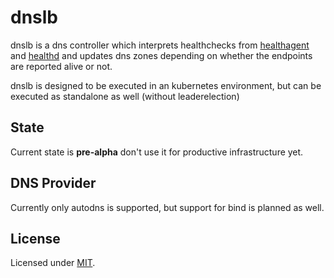 # dnslb

dnslb is a dns controller which interprets healthchecks from 
[healthagent](https://github.com/NectGmbH/healthagent) and 
[healthd](https://github.com/NectGmbH/healthd) and updates dns zones depending
on whether the endpoints are reported alive or not.

dnslb is designed to be executed in an kubernetes environment,
but can be executed as standalone as well (without leaderelection)

## State

Current state is **pre-alpha** don't use it for productive infrastructure yet.

## DNS Provider

Currently only autodns is supported, but support for bind is planned as well.

## License

Licensed under [MIT](./LICENSE).